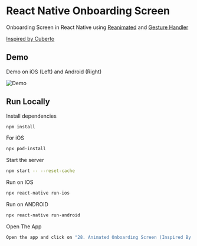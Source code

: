 # React Native Onboarding Screen

Onboarding Screen in React Native using [Reanimated](https://docs.swmansion.com/react-native-reanimated/) and [Gesture Handler](https://docs.swmansion.com/react-native-gesture-handler/docs/)

[Inspired by Cuberto](https://dribbble.com/shots/6654320-Animated-Onboarding-Screens)

## Demo

Demo on iOS (Left) and Android (Right)

![Demo](./Demo.gif)

## Run Locally

Install dependencies

```bash
npm install
```

For iOS

```bash
npx pod-install
```

Start the server

```bash
npm start -- --reset-cache
```

Run on IOS

```bash
npx react-native run-ios
```

Run on ANDROID

```bash
npx react-native run-android
```

Open The App

```bash
Open the app and click on "28. Animated Onboarding Screen (Inspired By Cuberto)"
```
